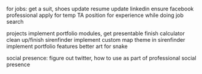 for jobs:
  get a suit, shoes
  update resume
  update linkedin
  ensure facebook professional
  apply for temp TA position for experience while doing job search
  
projects
  implement portfolio modules, get presentable
  finish calculator
  clean up/finish sirenfinder
  implement custom map theme in sirenfinder
  implement portfolio features
  better art for snake

social presence:
  figure out twitter, how to use as part of professional social presence
  
  
